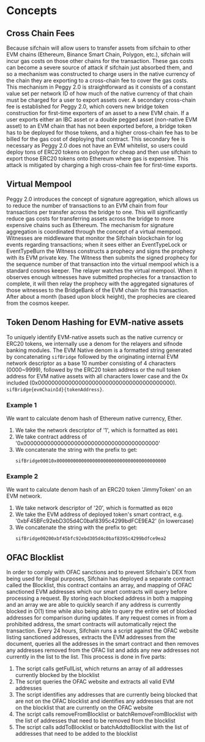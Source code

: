 # Concepts

## Cross Chain Fees

Because sifchain will allow users to transfer assets from sifchain to other EVM chains (Ethereum, Binance Smart Chain, Polygon, etc.), sifchain will incur gas costs on those other chains for the transaction.
These gas costs can become a severe source of attack if sifchain just absorbed them, and so a mechanism was constructed to charge users in the native currency of the chain they are exporting to a cross-chain fee to cover the gas costs. This mechanism in Peggy 2.0 is straightforward as it consists of a constant value set per network ID of how much of the native currency of that chain must be charged for a
user to export assets over. A secondary cross-chain fee is established for Peggy 2.0, which covers new bridge token construction for first-time exporters of an asset to a new EVM chain. If a user exports
either an IBC asset or a double pegged asset (non-native EVM asset) to an EVM chain that has not been exported before, a bridge token has to be deployed for those tokens, and a higher cross-chain fee has to
be billed for the gas cost of deploying that contract. This secondary fee is necessary as Peggy 2.0 does not have an EVM whitelist, so users could deploy tons of ERC20 tokens on polygon for
cheap and then use sifchain to export those ERC20 tokens onto Ethereum where gas is expensive. This attack is mitigated by charging a high cross-chain fee for first-time exports.

## Virtual Mempool

Peggy 2.0 introduces the concept of signature aggregation, which allows us to reduce the number of transactions to an EVM chain from four transactions per transfer across the bridge to one. This will significantly reduce
gas costs for transferring assets across the bridge to more expensive chains such as Ethereum. The mechanism for signature aggregation is coordinated through the concept of a virtual mempool. Witnesses are middleware that
monitor the Sifchain blockchain for log events regarding transactions; when it sees either an EventTypeLock or EventTypeBurn the Witness constructs a prophecy and signs the prophecy with its EVM private key. The Witness
then submits the signed prophecy for the sequence number of that transaction into the virtual mempool which is a standard cosmos keeper. The relayer watches the virtual
mempool. When it observes enough witnesses have submitted prophecies for a transaction to complete, it will then relay the prophecy with the aggregated signatures of those witnesses to the BridgeBank of the EVM chain
for this transaction. After about a month (based upon block height), the prophecies are cleared from the cosmos keeper.

## Token Denom Hashing for EVM-native assets

To uniquely identify EVM-native assets such as the native currency or ERC20 tokens, we internally use a denom for
the relayers and sifnode banking modules. The EVM Native denom is a formatted string generated by concatenating `sifBridge`
followed by the originating internal EVM network descriptor as a base 10 number consisting of 4 characters (0000~9999), followed by
the ERC20 token address or the null token address for EVM native assets with
all characters lower case and the 0x included (0x0000000000000000000000000000000000000000). `sifBridge{evmChainId}{tokenAddress}`.

### Example 1

We want to calculate denom hash of Ethereum native currency, Ether.

1. We take the network descriptor of '1', which is formatted as `0001`
2. We take contract address of '0x0000000000000000000000000000000000000000'
3. We concatenate the string with the prefix to get:
   ```
   sifBridge00010x0000000000000000000000000000000000000000
   ```

### Example 2

We want to calculate denom hash of an ERC20 token 'JimmyToken' on an EVM network.

1. We take network descriptor of '20', which is formatted as `0020`
2. We take the EVM address of deployed token's smart contract, e.g. '0xbF45BFc92ebD305d4C0baf8395c4299bdFCE9EA2' (in lowercase)
3. We concatenate the string with the prefix to get:
   ```
   sifBridge00200xbf45bfc92ebd305d4c0baf8395c4299bdfce9ea2
   ```

## OFAC Blocklist
In order to comply with OFAC sanctions and to prevent Sifchain's DEX from being used for illegal purposes, Sifchain has deployed a separate contract called the Blocklist, this contract contains an array, and mapping of OFAC sanctioned EVM addresses which our smart contracts will query before processing a request. By storing each blocked address in both a mapping and an array we are able to quickly search if any address is currently blocked in O(1) time while also being able to query the entire set of blocked addresses for comparison during updates. If any request comes in from a prohibited address, the smart contracts will automatically reject the transaction. Every 24 hours, Sifchain runs a script against the OFAC website listing sanctioned addresses, extracts the EVM addresses from the document, queries all the addresses in the smart contract and then removes any addresses removed from the OFAC list and adds any new addresses not currently in the list to the list. This process is done in five parts:
 1. The script calls getFullList, which returns an array of all addresses currently blocked by the blocklist
 2. The script queries the OFAC website and extracts all valid EVM addresses
 3. The script identifies any addresses that are currently being blocked that are not on the OFAC blocklist and identifies any addresses that are not on the blocklist that are currently on the OFAC website
 4. The script calls removeFromBlocklist or batchRemoveFromBlocklist with the list of addresses that need to be removed from the blocklist
 5. The script calls addToBlocklist or batchAddtoBlocklist with the list of addresses that need to be added to the blocklist